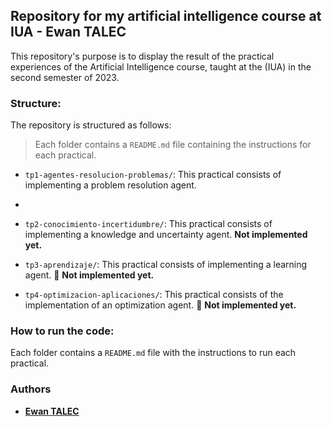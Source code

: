 ## Repository for my artificial intelligence course at IUA - Ewan TALEC
This repository's purpose is to display the result of the practical experiences of the Artificial Intelligence course, taught at the (IUA) in the second semester of 2023.

### Structure:
The repository is structured as follows:
> Each folder contains a `README.md` file containing the instructions for each practical.
- `tp1-agentes-resolucion-problemas/`: This practical consists of implementing a problem resolution agent.
- 
- `tp2-conocimiento-incertidumbre/`: This practical consists of implementing a knowledge and uncertainty agent. **Not implemented yet.**

- `tp3-aprendizaje/`: This practical consists of implementing a learning agent.
:construction: **Not implemented yet.**

- `tp4-optimizacion-aplicaciones/`: This practical consists of the implementation of an optimization agent.
:construction: **Not implemented yet.**

### How to run the code:
Each folder contains a `README.md` file with the instructions to run each practical.

### Authors
- __[Ewan TALEC](https://github.com/Ewantal)__
